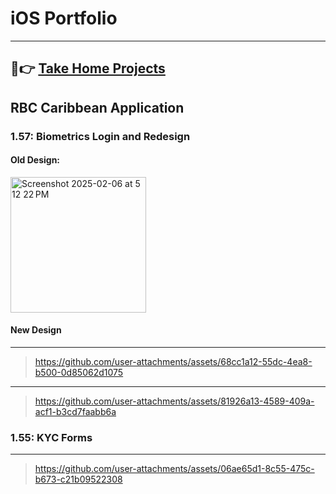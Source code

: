 # iOS Portfolio
----
## 🫠👉 [Take Home Projects](https://github.com/Sharungarg/TakeHomeProjects)

## RBC Caribbean Application
### 1.57: Biometrics Login and Redesign
#### Old Design:
<img width="217" alt="Screenshot 2025-02-06 at 5 12 22 PM" src="https://github.com/user-attachments/assets/c1265fa2-139e-437d-a120-fe97ed7e01fb" />

#### New Design   
----
> https://github.com/user-attachments/assets/68cc1a12-55dc-4ea8-b500-0d85062d1075
----
> https://github.com/user-attachments/assets/81926a13-4589-409a-acf1-b3cd7faabb6a

### 1.55: KYC Forms
----
> https://github.com/user-attachments/assets/06ae65d1-8c55-475c-b673-c21b09522308



